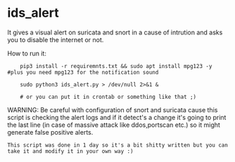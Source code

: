 # ids_alert
It gives a visual alert on suricata and snort in a cause of intrution and asks you to disable the internet or not.


How to run it:

        pip3 install -r requiremnts.txt && sudo apt install mpg123 -y  #plus you need mpg123 for the notification sound
        
        sudo python3 ids_alert.py > /dev/null 2>&1 &
        
        # or you can put it in crontab or something like that ;)

WARNING:
        Be careful with configuration of snort and suricata cause this script is checking the alert logs and if it detect's a change it's going to print the last line (in case of massive attack like ddos,portscan etc.) so it might generate false positive alerts.
        
    This script was done in 1 day so it's a bit shitty written but you can take it and modify it in your own way :)
